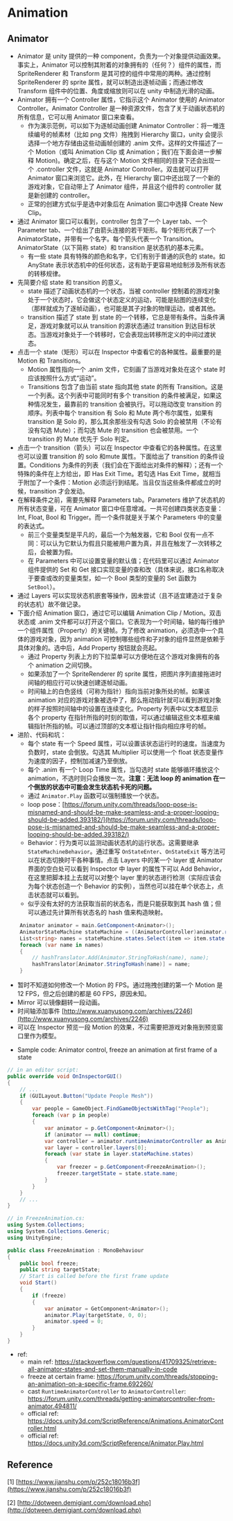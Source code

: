 # Animation

## Animator

* Animator 是 unity 提供的一种 component，负责为一个对象提供动画效果。事实上，Animator 可以控制其附着的对象拥有的（任何？）组件的属性，而 SpriteRenderer 和 Transform 是其可控的组件中常用的两种。通过控制 SpriteRenderer 的 sprite 属性，就可以制造出逐帧动画；而通过修改 Transform 组件中的位置、角度或缩放则可以在 unity 中制造光滑的动画。
* Animator 拥有一个 Controller 属性，它指示这个 Animator 使用的 Animator Controller。Animator Controller 是一种资源文件，包含了关于动画状态机的所有信息，它可以用 Animator 窗口来查看。
    * 作为演示范例，可以如下为逐帧动画创建 Animator Controller：将一堆连续编号的帧素材（比如 png 文件）拖拽到 Hierarchy 窗口，unity 会提示选择一个地方存储由这些动画帧创建的 .anim 文件。这样的文件描述了一个 Motion（或叫 Animation Clip 或 Animation；我们在下面会进一步解释 Motion\)。确定之后，在与这个 Motion 文件相同的目录下还会出现一个 .controller 文件，这就是 Animator Controller。双击就可以打开 Animator 窗口来浏览它。此外，在 Hierarchy 窗口中还出现了一个新的游戏对象，它自动带上了 Animator 组件，并且这个组件的 controller 就是新创建的 controller。
    * 正常的创建方式似乎是选中对象后在 Animation 窗口中选择 Create New Clip。
* 通过 Animator 窗口可以看到，controller 包含了一个 Layer tab、一个 Parameter tab、一个绘出了由箭头连接的若干矩形。每个矩形代表了一个 AnimatorState，并带有一个名字。每个箭头代表一个 Transition。AnimatorState（以下简称 state）和 transition 是状态机的基本元素。
    * 有一些 state 具有特殊的颜色和名字，它们有别于普通的灰色的 state。如 AnyState 表示状态机中的任何状态，这有助于更容易地绘制涉及所有状态的转移规律。
* 先简要介绍 state 和 transition 的意义。
    * state 描述了动画状态机的一个状态，当被 controller 控制着的游戏对象处于一个状态时，它会做这个状态定义的运动，可能是贴图的连续变化（那样就成为了逐帧动画），也可能是其子对象的物理运动，或者其他。
    * transition 描述了 state 到 state 的一个转移，它总是带有条件。当条件满足，游戏对象就可以从 transition 的源状态通过 transition 到达目标状态。当游戏对象处于一个转移时，它会表现出转移所定义的中间过渡状态。
* 点击一个 state（矩形）可以在 Inspector 中查看它的各种属性。最重要的是 Motion 和 Transitions。
    * Motion 属性指向一个 .anim 文件，它刻画了当游戏对象处在这个 state 时应该按照什么方式“运动”。
    * Transitions 包含了由当前 state 指向其他 state 的所有 Transition。这是一个列表。这个列表中可能同时有多个 transition 的条件被满足，如果这种情况发生，最靠前的 transition 会被执行。可以拖动改变 transition 的顺序。列表中每个 transition 有 Solo 和 Mute 两个布尔属性，如果有 transition 是 Solo 的，那么其余那些没有勾选 Solo 的会被禁用（不论有没有勾选 Mute）；而勾选 Mute 的 transition 也会被禁用。一个 transition 的 Mute 优先于 Solo 判定。
* 点击一个 transition（箭头）可以在 Inspector 中查看它的各种属性。在这里也可以设置 transition 的 solo 和mute 属性。下面给出了 transition 的条件设置。Conditions 为条件的列表（我们会在下面给出对条件的解释）；还有一个特殊的条件在上方给出，即 Has Exit Time。若勾选 Has Exit Time，就相当于附加了一个条件：Motion 必须运行到结尾。当且仅当这些条件都成立的时候，transition 才会发动。
* 在解释条件之前，需要先解释 Parameters tab。Parameters 维护了状态机的所有状态变量，可在 Animator 窗口中任意增减。一共可创建四类状态变量：Int, Float, Bool 和 Trigger。而一个条件就是关于某个 Parameters 中的变量的表达式。
    * 前三个变量类型是平凡的，最后一个为触发器，它和 Bool 仅有一点不同：可以认为它默认为假且只能被用户置为真，并且在触发了一次转移之后，会被置为假。
    * 在 Parameters 中可以设置变量的默认值；在代码里可以通过 Animator 组件提供的 Set 和 Get 接口实现变量的查和改（具体来说，接口名称取决于要查或改的变量类型，如一个 Bool 类型的变量的 Set 函数为 `SetBool`）。
* 通过 Layers 可以实现状态机嵌套等操作，因未尝试（且不适宜建造过于复杂的状态机）故不做记录。
* 下面介绍 Animation 窗口，通过它可以编辑 Animation Clip / Motion。双击状态或 .anim 文件都可以打开这个窗口。它表现为一个时间轴，轴的每行维护一个组件属性（Property）的关键帧。为了修改 animation，必须选中一个具体的游戏对象，因为 animation 可控制哪些组件和子对象的组件显然是依赖于具体对象的。选中后，Add Property 按钮就会亮起。
    * 通过 Property 列表上方的下拉菜单可以方便地在这个游戏对象拥有的各个 animation 之间切换。
    * 如果添加了一个 SpriteRenderer 的 sprite 属性，把图片序列直接拖进时间轴的相应行可以快速创建逐帧动画。
    * 时间轴上的白色竖线（可称为指针）指向当前对象所处的帧。如果该 animation 对应的游戏对象被选中了，那么拖动指针就可以看到游戏对象的样子按照时间轴中的设置在连续变化。Property 列表中以文本框显示 各个 property 在指针所指的时刻的取值，可以通过编辑这些文本框来编辑指针所指的帧。可以通过顶部的文本框让指针指向相应序号的帧。
* 进阶、代码和坑：
    * 每个 state 有一个 Speed 属性，可以设置该状态运行时的速度。当速度为负数时，state 会倒放。勾选其 Multiplier 可以使用一个 float 状态变量作为速度的因子，控制加减速乃至倒放。
    * 每个 .anim 有一个 Loop Time 属性，当勾选时 state 能够循环播放这个 animation，不选时则只会播放一次。**注意：无法 loop 的 animation 在一个倒放的状态中可能会发生状态机卡死的问题。**
    * 通过 `Animator.Play` 函数可以强制播放一个状态。
    * loop pose：[https://forum.unity.com/threads/loop-pose-is-misnamed-and-should-be-make-seamless-and-a-proper-looping-should-be-added.393182/](https://forum.unity.com/threads/loop-pose-is-misnamed-and-should-be-make-seamless-and-a-proper-looping-should-be-added.393182/)
    * Behavior：行为类可以监测动画状态机的运行状态。这需要继承 `StateMachineBehavior`。通过重写 `OnStateEnter`、`OnStateExit` 等方法可以在状态切换时干各种事情。点击 Layers 中的某一个 layer 或 Animator 界面的空白处可以看到 Inspector 中 layer 的属性下可以 Add Behavior，在这里把脚本挂上去就可以对整个 layer 里的状态进行检测（实际应该会为每个状态创造一个 Behavior 的实例），当然也可以挂在单个状态上，点击状态就可以看到。
    * 似乎没有太好的方法获取当前的状态名，而是只能获取到其 hash 值；但可以通过先计算所有状态名的 hash 值来构造映射。

```c#
    Animator animator = main.GetComponent<Animator>();
    AnimatorStateMachine stateMachine = ((AnimatorController)animator.runtimeAnimatorController).layers[0].stateMachine;
    List<string> names = stateMachine.states.Select(item => item.state.name).ToList();
    foreach (var name in names)
    {
        // hashTranslator.Add(Animator.StringToHash(name), name);
        hashTranslator[Animator.StringToHash(name)] = name;
    }
```

* 暂时不知道如何修改一个 Motion 的 FPS。通过拖拽创建的第一个 Motion 是 12 FPS，但之后创建的都是 60 FPS，原因未知。
* Mirror 可以镜像翻转一段动画。
* 时间轴添加事件 [http://www.xuanyusong.com/archives/2246](http://www.xuanyusong.com/archives/2246)
* 可以在 Inspector 预览一段 Motion 的效果，不过需要把游戏对象拖到预览窗口里作为模型。

- Sample code: Animator control, freeze an animation at first frame of a state

```c#
// in an editor script:
public override void OnInspectorGUI()
{
    // ...
    if (GUILayout.Button("Update People Mesh"))
    {
        var people = GameObject.FindGameObjectsWithTag("People");
        foreach (var p in people)
        {
            var animator = p.GetComponent<Animator>();
            if (animator == null) continue;
            var controller = animator.runtimeAnimatorController as AnimatorController;
            var layer = controller.layers[0];
            foreach (var state in layer.stateMachine.states)
            {
                var freezer = p.GetComponent<FreezeAnimation>();
                freezer.targetState = state.state.name;
            }
        }
    }
    // ...
}

// in FreezeAnimation.cs:
using System.Collections;
using System.Collections.Generic;
using UnityEngine;

public class FreezeAnimation : MonoBehaviour
{
    public bool freeze;
    public string targetState;
    // Start is called before the first frame update
    void Start()
    {
        if (freeze)
        {
            var animator = GetComponent<Animator>();
            animator.Play(targetState, 0, 0);
            animator.speed = 0;
        }
    }
}
```

- ref:
    - main ref: https://stackoverflow.com/questions/41709325/retrieve-all-animator-states-and-set-them-manually-in-code
    - freeze at certain frame: https://forum.unity.com/threads/stopping-an-animation-on-a-specific-frame.692260/
    - cast `RuntimeAnimatorController` to `AnimatorController`:  https://forum.unity.com/threads/getting-animatorcontroller-from-animator.494811/
    - official ref: https://docs.unity3d.com/ScriptReference/Animations.AnimatorController.html
    - official ref: https://docs.unity3d.com/ScriptReference/Animator.Play.html

## Reference

\[1\] [https://www.jianshu.com/p/252c18016b3f](https://www.jianshu.com/p/252c18016b3f)

\[2\] [http://dotween.demigiant.com/download.php](http://dotween.demigiant.com/download.php)

